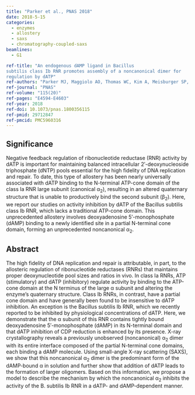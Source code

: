 ```yaml
---
title: "Parker et al., PNAS 2018"
date: 2018-5-15
categories:
  - enzymes
  - allostery
  - saxs
  - chromatography-coupled-saxs
beamlines:
  - G1

ref-title: "An endogenous dAMP ligand in Bacillus
subtilis class Ib RNR promotes assembly of a noncanonical dimer for
regulation by dATP"
ref-authors: "Parker MJ, Maggiolo AO, Thomas WC, Kim A, Meisburger SP, Ando N, Boal AK, Stubbe J"
ref-journal: "PNAS"
ref-volume: "115(20)"
ref-pages: "E4594-E4603"
ref-year: 2018
ref-doi: 10.1073/pnas.1800356115
ref-pmid: 29712847
ref-pmcid: PMC5960316
---
```


## Significance

Negative feedback regulation of ribonucleotide reductase (RNR) activity by dATP is important for maintaining balanced intracellular 2ʹ-deoxynucleoside triphosphate (dNTP) pools essential for the high fidelity of DNA replication and repair. To date, this type of allostery has been nearly universally associated with dATP binding to the N-terminal ATP-cone domain of the class Ia RNR large subunit (canonical α<sub>2</sub>), resulting in an altered quaternary structure that is unable to productively bind the second subunit (β<sub>2</sub>). Here, we report our studies on activity inhibition by dATP of the Bacillus subtilis class Ib RNR, which lacks a traditional ATP-cone domain. This unprecedented allostery involves deoxyadenosine 5′-monophosphate (dAMP) binding to a newly identified site in a partial N-terminal cone domain, forming an unprecedented noncanonical α<sub>2</sub>.

## Abstract

The high fidelity of DNA replication and repair is attributable, in part, to the allosteric regulation of ribonucleotide reductases (RNRs) that maintains proper deoxynucleotide pool sizes and ratios in vivo. In class Ia RNRs, ATP (stimulatory) and dATP (inhibitory) regulate activity by binding to the ATP-cone domain at the N terminus of the large α subunit and altering the enzyme’s quaternary structure. Class Ib RNRs, in contrast, have a partial cone domain and have generally been found to be insensitive to dATP inhibition. An exception is the Bacillus subtilis Ib RNR, which we recently reported to be inhibited by physiological concentrations of dATP. Here, we demonstrate that the α subunit of this RNR contains tightly bound deoxyadenosine 5′-monophosphate (dAMP) in its N-terminal domain and that dATP inhibition of CDP reduction is enhanced by its presence. X-ray crystallography reveals a previously unobserved (noncanonical) α<sub>2</sub> dimer with its entire interface composed of the partial N-terminal cone domains, each binding a dAMP molecule. Using small-angle X-ray scattering (SAXS), we show that this noncanonical α<sub>2</sub> dimer is the predominant form of the dAMP-bound α in solution and further show that addition of dATP leads to the formation of larger oligomers. Based on this information, we propose a model to describe the mechanism by which the noncanonical α<sub>2</sub> inhibits the activity of the B. subtilis Ib RNR in a dATP- and dAMP-dependent manner.
